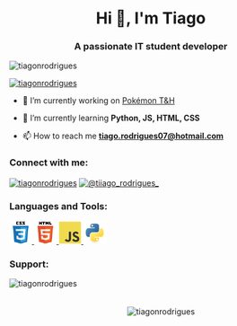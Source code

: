 <h1 align="center">Hi 👋, I'm Tiago</h1>
<h3 align="center">A passionate IT student developer</h3>

<p align="left"> <img src="https://komarev.com/ghpvc/?username=tiagonrodrigues&label=Profile%20views&color=ff0000&style=flat" alt="tiagonrodrigues" /> </p>

<p align="left"> <a href="https://twitter.com/tiagonrodrigues" target="blank"><img src="https://img.shields.io/twitter/follow/tiagonrodrigues?logo=twitter&style=for-the-badge" alt="tiagonrodrigues" /></a> </p>

- 🔭 I’m currently working on [Pokémon T&H](https://github.com/tiagonrodrigues/projeto-pokemon)

- 🌱 I’m currently learning **Python, JS, HTML, CSS**

- 📫 How to reach me **tiago.rodrigues07@hotmail.com**

<h3 align="left">Connect with me:</h3>
<p align="left">
<a href="https://twitter.com/tiagonrodrigues" target="blank"><img align="center" src="https://cdn.jsdelivr.net/npm/simple-icons@3.0.1/icons/twitter.svg" alt="tiagonrodrigues" height="30" width="40" /></a>
<a href="https://instagram.com/@tiiago_rodrigues_" target="blank"><img align="center" src="https://cdn.jsdelivr.net/npm/simple-icons@3.0.1/icons/instagram.svg" alt="@tiiago_rodrigues_" height="30" width="40" /></a>
</p>

<h3 align="left">Languages and Tools:</h3>
<p align="left"> <a href="https://www.w3schools.com/css/" target="_blank"> <img src="https://raw.githubusercontent.com/devicons/devicon/master/icons/css3/css3-original-wordmark.svg" alt="css3" width="40" height="40"/> </a> <a href="https://www.w3.org/html/" target="_blank"> <img src="https://raw.githubusercontent.com/devicons/devicon/master/icons/html5/html5-original-wordmark.svg" alt="html5" width="40" height="40"/> </a> <a href="https://developer.mozilla.org/en-US/docs/Web/JavaScript" target="_blank"> <img src="https://raw.githubusercontent.com/devicons/devicon/master/icons/javascript/javascript-original.svg" alt="javascript" width="40" height="40"/> </a> <a href="https://www.python.org" target="_blank"> <img src="https://raw.githubusercontent.com/devicons/devicon/master/icons/python/python-original.svg" alt="python" width="40" height="40"/> </a> </p>

<h3 align="left">Support:</h3>
<p><a href="https://www.buymeacoffee.com/tiagonrodrigues"> <img align="left" src="https://cdn.buymeacoffee.com/buttons/v2/default-yellow.png" height="50" width="210" alt="tiagonrodrigues" /></a></p><br>

<br>

<p><img align="center" src="https://github-readme-streak-stats.herokuapp.com/?user=tiagonrodrigues&theme=dark" alt="tiagonrodrigues" /></p>

